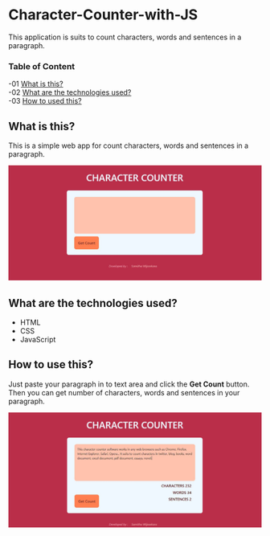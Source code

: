 # Character-Counter-with-JS
This application is suits to count characters, words and sentences in a paragraph.

### Table of Content
-01 [What is this?](#What)</br>
-02 [What are the technologies used?](#technologies)</br>
-03 [How to used this?](#How)</br>

## What is this?<a name="What"/>
This is a simple web app for count characters, words and sentences in a paragraph.

<img src="img/a.JPG">

## What are the technologies used?<a name="technologies"/>
- HTML
- CSS
- JavaScript

## How to use this?<a name="How"/>
Just paste your paragraph in to text area and click the **Get Count** button. Then you can get number of characters, words and sentences in your paragraph.

<img src="img/b.JPG">
